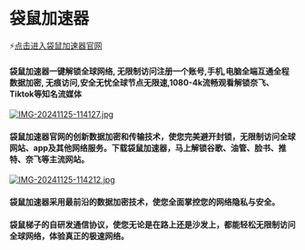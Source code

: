# 袋鼠加速器

⚡[点击进入袋鼠加速器官网](https://dsdl.live/share.html?channel=s3)

#### 袋鼠加速器一键解锁全球网络, 无限制访问注册一个账号,手机,电脑全端互通全程数据加密, 无痕访问,安全无忧全球节点无限速,1080-4k流畅观看解锁奈飞、Tiktok等知名流媒体

[![IMG-20241125-114127.jpg](https://i.postimg.cc/FzNXKm6P/IMG-20241125-114127.jpg)](https://postimg.cc/47LSLCst)

#### 袋鼠加速器官网的创新数据加密和传输技术，使您完美避开封锁，无限制访问全球网站、app及其他网络服务。下载袋鼠加速器，马上解锁谷歌、油管、脸书、推特、奈飞等主流网站。
[![IMG-20241125-114212.jpg](https://i.postimg.cc/Bbp9Lk9J/IMG-20241125-114212.jpg)](https://postimg.cc/wR1bnWjr)

#### 袋鼠加速器采用最前沿的数据加密技术，使您全面掌控您的网络隐私与安全。

#### 袋鼠梯子的自研发通信协议，使您无论是在路上还是沙发上，都能轻松无限制访问全球网络，体验真正的极速网络。


<!---
- 👋 Hi, I’m @feifeidemaos
- 👀 I’m interested in ...
- 🌱 I’m currently learning ...
- 💞️ I’m looking to collaborate on ...
- 📫 How to reach me ...
- 😄 Pronouns: ...
- ⚡ Fun fact: ...


feifeidemaos/feifeidemaos is a ✨ special ✨ repository because its `README.md` (this file) appears on your GitHub profile.
You can click the Preview link to take a look at your changes.
--->
